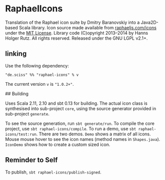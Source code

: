 # RaphaelIcons

Translation of the Raphael icon suite by Dmitry Baranovskiy into a Java2D-based Scala library. Icon source made available from [raphaeljs.com/icons](http://raphaeljs.com/icons) under the [MIT License](http://raphaeljs.com/license.html). Library code (C)opyright 2013&ndash;2014 by Hanns Holger Rutz. All rights reserved. Released under the GNU LGPL v2.1+.

## linking

Use the following dependency:

    "de.sciss" %% "raphael-icons" % v

The current version `v` is `"1.0.2+"`.

## Building

Uses Scala 2.11, 2.10 and sbt 0.13 for building. The actual icon class is synthesised into sub-project `core`, using the source generator provided in sub-project `generate`.

To see the source generation, run `sbt generate/run`. To compile the core project, use `sbt raphael-icons/compile`. To run a demo, use `sbt raphael-icons/test:run`. There are two demos. `Demo` shows a matrix of all icons. Mouse mouse hover to see the icon names (method names in `Shapes.java`). `IconDemo` shows how to create a custom sized icon.

## Reminder to Self

To publish, `sbt raphael-icons/publish-signed`.
